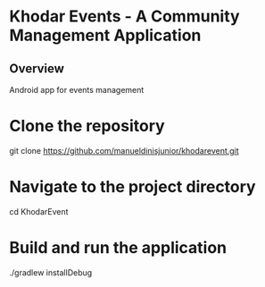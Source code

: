 # Khodar Events - A Community Management Application

## Overview
Android app for events management

# Clone the repository
git clone https://github.com/manueldinisjunior/khodarevent.git

# Navigate to the project directory
cd KhodarEvent

# Build and run the application
./gradlew installDebug
```

